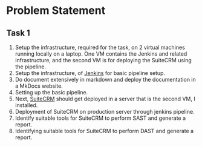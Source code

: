 # Problem Statement

## Task 1

1. Setup the infrastructure, required for the task, on 2 virtual machines running locally on a laptop. One VM contains the Jenkins and related infrastructure, and the second VM is for deploying the SuiteCRM using the pipeline.
2. Setup the infrastructure, of [Jenkins](https://www.jenkins.io/) for basic pipeline setup.
3. Do document extensively in markdown and deploy the documentation in a MkDocs website.
4. Setting up the basic pipeline.
5. Next, [SuiteCRM](https://suitecrm.com/) should get deployed in a server that is the second VM, I installed. 
6. Deployment of SuiteCRM on production server through jenkins pipeline.
7. Identify suitable tools for SuiteCRM to perform SAST and generate a report.
8. Identifying suitable tools for SuiteCRM to perform DAST and generate a report.